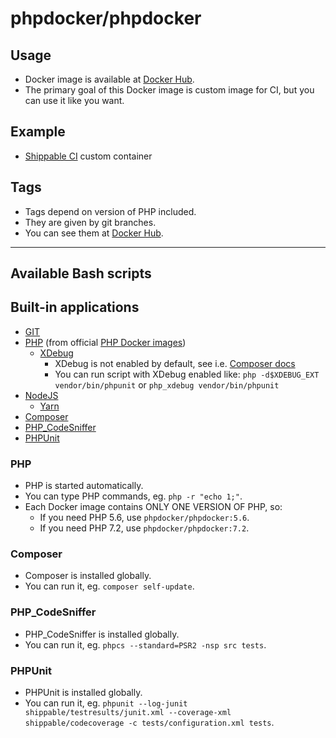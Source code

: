 # phpdocker/phpdocker

## Usage

* Docker image is available at [Docker Hub](https://hub.docker.com/r/phpdocker/phpdocker/).
* The primary goal of this Docker image is custom image for CI, but you can use it like you want.

## Example

* [Shippable CI](https://bitbucket.org/hranicka/composer-sandbox/src/master/shippable.yml?at=master&fileviewer=file-view-default) custom container

## Tags

* Tags depend on version of PHP included.
* They are given by git branches.
* You can see them at [Docker Hub](https://hub.docker.com/r/phpdocker/phpdocker/tags/).

---

## Available Bash scripts

## Built-in applications

* [GIT](https://git-scm.com/)
* [PHP](http://php.net) (from official [PHP Docker images](https://registry.hub.docker.com/_/php/))
	* [XDebug](http://xdebug.org)
		* XDebug is not enabled by default, see i.e. [Composer docs](https://getcomposer.org/doc/articles/troubleshooting.md#xdebug-impact-on-composer)
		* You can run script with XDebug enabled like: `php -d$XDEBUG_EXT vendor/bin/phpunit` or `php_xdebug vendor/bin/phpunit`
* [NodeJS](https://nodejs.org)
	* [Yarn](https://yarnpkg.com/)
* [Composer](https://getcomposer.org)
* [PHP_CodeSniffer](https://www.squizlabs.com/php-codesniffer) 
* [PHPUnit](https://phpunit.de)

### PHP

* PHP is started automatically.
* You can type PHP commands, eg. `php -r "echo 1;"`.
* Each Docker image contains ONLY ONE VERSION OF PHP, so:
	* If you need PHP 5.6, use `phpdocker/phpdocker:5.6`.
	* If you need PHP 7.2, use `phpdocker/phpdocker:7.2`.

### Composer

* Composer is installed globally.
* You can run it, eg. `composer self-update`.

### PHP_CodeSniffer

* PHP_CodeSniffer is installed globally.
* You can run it, eg. `phpcs --standard=PSR2 -nsp src tests`.

### PHPUnit

* PHPUnit is installed globally.
* You can run it, eg. `phpunit --log-junit shippable/testresults/junit.xml --coverage-xml shippable/codecoverage -c tests/configuration.xml tests`.
